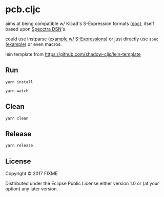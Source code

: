 # pcb.cljc

aims at being compatible w/ Kicad's S-Expression formats ([doc](https://dev-docs.kicad.org/en/file-formats/)), itself based upon [Specctra DSN](https://en.wikipedia.org/wiki/Specctra)'s.

could use instparse ([example w/ S-Expressions](http://andrevdm.blogspot.com/2014/02/parsing-s-expressions-in-clojure.html)) or just directly use `spec` ([example](https://www.juxt.pro/blog/parsing-with-clojure-spec/)) or even macros.

lein template from https://github.com/shadow-cljs/lein-template

## Run

``` shell
yarn install

yarn watch
```

## Clean

``` shell
yarn clean
```

## Release

``` shell
yarn release
```

## License

Copyright © 2017 FIXME

Distributed under the Eclipse Public License either version 1.0 or (at
your option) any later version.
